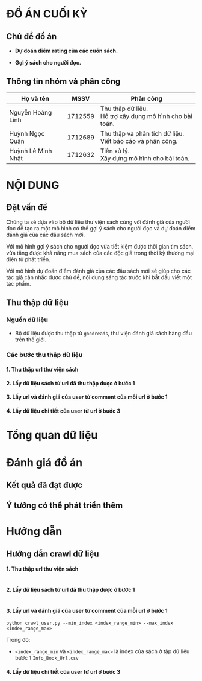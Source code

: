 # ĐỒ ÁN CUỐI KỲ

## Chủ đề đồ án

- **Dự đoán điểm rating của các cuốn sách.**

- **Gợi ý sách cho người đọc.**

## Thông tin nhóm và phân công

| Họ và tên          | MSSV    | Phân công                                                    |
| ------------------ | ------- | ------------------------------------------------------------ |
| Nguyễn Hoàng Linh  | 1712559 | Thu thập dữ liệu.<br /> Hỗ trợ xây dựng mô hình cho bài toán. |
| Huỳnh Ngọc Quân    | 1712689 | Thu thập và phân tích dữ liệu.<br /> Viết báo cáo và phân công. |
| Huỳnh Lê Minh Nhật | 1712632 | Tiền xử lý.<br /> Xây dựng mô hình cho bài toán.             |



# NỘI DUNG 

## Đặt vấn đề

Chúng ta sẽ dựa vào bộ dữ liệu thư viện sách cùng với đánh giá của người đọc để tạo ra một mô hình có thể gợi ý sách cho người đọc và dự đoán điểm đánh giá của các đầu sách mới.

Với mô hình gợi ý sách cho người đọc vừa tiết kiệm được thời gian tìm sách, vừa tăng được khả năng mua sách của các độc giả trong thời kỳ thương mại điện tử phát triển.

Với mô hình dự đoán điểm đánh giá của các đầu sách mới sẽ giúp cho các tác giả cân nhắc được chủ đề, nội dung sáng tác trước khi bắt đầu viết một tác phẩm.

## Thu thập dữ liệu

### Nguồn dữ liệu

- Bộ dữ liệu được thu thập từ `goodreads`, thư viện đánh giá sách hàng đầu trên thế giới.

### Các bước thu thập dữ liệu

#### 1. Thu thập url thư viện sách

#### 2. Lấy dữ liệu sách từ url đã thu thập được ở bước 1

#### 3. Lấy url và đánh giá của user từ comment của mỗi url ở bước 1

#### 4. Lấy dữ liệu chi tiết của user từ url ở bước 3



# Tổng quan dữ liệu



# Đánh giá đồ án

## Kết quả đã đạt được

## Ý tưởng có thể phát triển thêm



# Hướng dẫn 

## Hướng dẫn crawl dữ liệu

#### 1. Thu thập url thư viện sách

```

```



#### 2. Lấy dữ liệu sách từ url đã thu thập được ở bước 1

```

```



#### 3. Lấy url và đánh giá của user từ comment của mỗi url ở bước 1

```
python crawl_user.py --min_index <index_range_min> --max_index <index_range_max>
```

Trong đó:

- `<index_range_min` và `<index_range_max>` là index của sách ở tập dữ liệu bước 1 `Info_Book_Url.csv`



#### 4. Lấy dữ liệu chi tiết của user từ url ở bước 3

```

```



